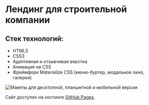 # Лендинг для строительной компании

## Стек технологий:
- HTML5
- CSS3
- Адаптивная и отзывчивая верстка
- Анимация на CSS
- Фреймфорк Materialize CSS (меню-бургер, модальное окно, галерея)

![Макеты для десктопной, планшетной и мобильной версии](.img/preview.png "Макеты")

Сайт доступен на хостинге [GitHub Pages](https://yuliyaatrashkevich.github.io/Happy_Build/).